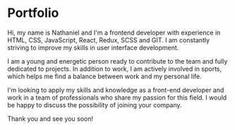 # Portfolio

Hi, my name is Nathaniel and I'm a frontend developer with experience in HTML, CSS, JavaScript, React, Redux, SCSS and GIT. I am constantly striving to improve my skills in user interface development.

I am a young and energetic person ready to contribute to the team and fully dedicated to projects. In addition to work, I am actively involved in sports, which helps me find a balance between work and my personal life.

I'm looking to apply my skills and knowledge as a front-end developer and work in a team of professionals who share my passion for this field. I would be happy to discuss the possibility of joining your company.

Thank you and see you soon!

